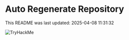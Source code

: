 # Auto Regenerate Repository

This README was last updated: 2025-04-08 11:31:32

 ![TryHackMe](https://tryhackme.com/badge/533634)